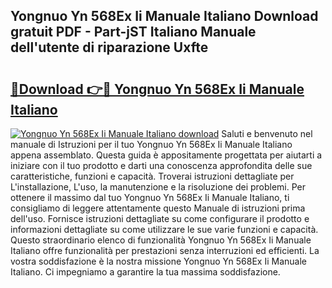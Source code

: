## Yongnuo Yn 568Ex Ii Manuale Italiano Download gratuit PDF - Part-jST Italiano Manuale dell'utente di riparazione Uxfte

# <h2><a href="http://dfc18q.blite.top/?on=Yongnuo+Yn+568Ex+Ii+Manuale+Italiano">🔗Download 👉🔴 Yongnuo Yn 568Ex Ii Manuale Italiano</a></h2>

[![Yongnuo Yn 568Ex Ii Manuale Italiano download](https://i.imgur.com/lujVjoI.png)](http://dfc18q.blite.top/?on=Yongnuo+Yn+568Ex+Ii+Manuale+Italiano)
Saluti e benvenuto nel manuale di Istruzioni per il tuo Yongnuo Yn 568Ex Ii Manuale Italiano appena assemblato. Questa guida è appositamente progettata per aiutarti a iniziare con il tuo prodotto e darti una conoscenza approfondita delle sue caratteristiche, funzioni e capacità. Troverai istruzioni dettagliate per L'installazione, L'uso, la manutenzione e la risoluzione dei problemi. Per ottenere il massimo dal tuo Yongnuo Yn 568Ex Ii Manuale Italiano, ti consigliamo di leggere attentamente questo Manuale di istruzioni prima dell'uso. Fornisce istruzioni dettagliate su come configurare il prodotto e informazioni dettagliate su come utilizzare le sue varie funzioni e capacità. Questo straordinario elenco di funzionalità Yongnuo Yn 568Ex Ii Manuale Italiano offre funzionalità per prestazioni senza interruzioni ed efficienti. La vostra soddisfazione è la nostra missione Yongnuo Yn 568Ex Ii Manuale Italiano. Ci impegniamo a garantire la tua massima soddisfazione.
